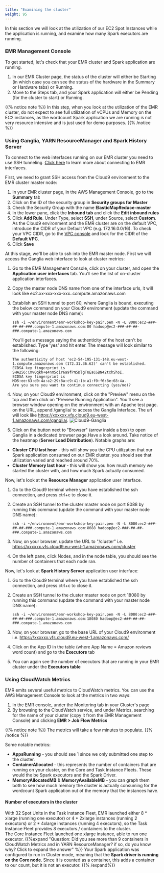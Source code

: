 ```yaml
---
title: "Examining the cluster"
weight: 95
---
```


In this section we will look at the utilization of our EC2 Spot Instances while the application is running, and examine how many Spark executors are running.

### EMR Management Console
To get started, let's check that your EMR cluster and Spark application are running.  
1. In our EMR Cluster page, the status of the cluster will either be Starting (in which case you can see the status of the hardware in the Summary or Hardware tabs) or Running.  
2. Move to the Steps tab, and your Spark application will either be Pending (for the cluster to start) or Running.

{{% notice note %}}
In this step, when you look at the utilization of the EMR cluster, do not expect to see full utilization of vCPUs and Memory on the EC2 instances, as the wordcount Spark application we are running is not very resource intensive and is just used for demo purposes.
{{% /notice %}}

### Using Ganglia, YARN ResourceManager and Spark History Server
To connect to the web interfaces running on our EMR cluster you need to use SSH tunneling. [Click here](https://docs.aws.amazon.com/emr/latest/ManagementGuide/emr-web-interfaces.html) to learn more about connecting to EMR interfaces.  

First, we need to grant SSH access from the Cloud9 environment to the EMR cluster master node:  
1. In your EMR cluster page, in the AWS Management Console, go to the **Summary** tab  
2. Click on the ID of the security group in **Security groups for Master**  
3. Check the Security Group with the name **ElasticMapReduce-master**  
4. In the lower pane, click the **Inbound tab** and click the **Edit inbound rules**  
5. Click **Add Rule**. Under Type, select **SSH**, under Source, select **Custom**. As the Cloud9 environment and the EMR cluster are on the default VPC, introduce the CIDR of your Default VPC (e.g. 172.16.0.0/16). To check your VPC CIDR, go to the [VPC console](https://console.aws.amazon.com/vpc/home?#) and look for the CIDR of the **Default VPC**. 
6. Click **Save**

At this stage, we'll be able to ssh into the EMR master node. First we will access the Ganglia web interface to look at cluster metrics:

1. Go to the EMR Management Console, click on your cluster, and open the **Application user interfaces** tab. You'll see the list of on-cluster application interfaces. 
2. Copy the master node DNS name from one of the interface urls, it will look like ec2.xx-xxx-xxx-xxx.<region>.compute.amazonaws.com
3. Establish an SSH tunnel to port 80, where Ganglia is bound, executing the below command on your Cloud9 environment (update the command with your master node DNS name): 

    ```
    ssh -i ~/environment/emr-workshop-key-pair.pem -N -L 8080:ec2-###-##-##-###.compute-1.amazonaws.com:80 hadoop@ec2-###-##-##-###.compute-1.amazonaws.com
    ```

    You'll get a message saying the authenticity of the host can't be established. Type 'yes' and hit enter. The message will look similar to the following:

    ```
    The authenticity of host 'ec2-54-195-131-148.eu-west-1.compute.amazonaws.com (172.31.36.62)' can't be established.
    ECDSA key fingerprint is SHA256:Cmv0qkh+e4nm5qir6a9fPN5DlgTUEaCGBN42txhShoI.
    ECDSA key fingerprint is MD5:ee:63:d0:4a:a2:29:8a:c9:41:1b:a1:f0:f6:8e:68:4a.
    Are you sure you want to continue connecting (yes/no)? 
    ```
    
4. Now, on your Cloud9 environment, click on the "Preview" menu on the top and then click on "Preview Running Application". You'll see a browser window opening on the environment with an Apache test page. on the URL, append /ganglia/ to access the Ganglia Interface. The url will look like https://xxxxxx.vfs.cloud9.eu-west-1.amazonaws.com/ganglia/. 
![Cloud9-Ganglia](/images/running-emr-spark-apps-on-spot/cloud9-ganglia.png)
5. Click on the button next to "Browser" (arrow inside a box) to open Ganglia in a dedicated browser page.Have a look around. Take notice of the heatmap (**Server Load Distribution**). Notable graphs are:  
* **Cluster CPU last hour** - this will show you the CPU utilization that our Spark application consumed on our EMR cluster. you should see that utilization varied and reached around 70%.  
* **Cluster Memory last hour** - this will show you how much memory we started the cluster with, and how much Spark actually consumed.  

Now, let's look at the **Resource Manager** application user interface. 

1. Go to the Cloud9 terminal where you have established the ssh connection, and press ctrl+c to close it. 
1. Create an SSH tunnel to the cluster master node on port 8088 by running this command (update the command with your master node DNS name):

    ```
    ssh -i ~/environment/emr-workshop-key-pair.pem -N -L 8080:ec2-###-##-##-###.compute-1.amazonaws.com:8088 hadoop@ec2-###-##-##-###.compute-1.amazonaws.com
    ```

1. Now, on your browser, update the URL to "/cluster" i.e. https://xxxxxx.vfs.cloud9.eu-west-1.amazonaws.com/cluster
1. On the left pane, click Nodes, and in the node table, you should see the number of containers that each node ran.

Now, let's look at **Spark History Server** application user interface:

1. Go to the Cloud9 terminal where you have established the ssh connection, and press ctrl+c to close it.
1. Create an SSH tunnel to the cluster master node on port 18080 by running this command (update the command with your master node DNS name):

    ```
    ssh -i ~/environment/emr-workshop-key-pair.pem -N -L 8080:ec2-###-##-##-###.compute-1.amazonaws.com:18080 hadoop@ec2-###-##-##-###.compute-1.amazonaws.com
    ```

1. Now, on your browser, go to the base URL of your Cloud9 environment i.e. https://xxxxxx.vfs.cloud9.eu-west-1.amazonaws.com/
1. Click on the App ID in the table (where App Name = Amazon reviews word count) and go to the **Executors** tab  
1. You can again see the number of executors that are running in your EMR cluster under the **Executors table**


### Using CloudWatch Metrics
EMR emits several useful metrics to CloudWatch metrics. You can use the AWS Management Console to look at the metrics in two ways:  
1. In the EMR console, under the Monitoring tab in your Cluster's page  
2. By browsing to the CloudWatch service, and under Metrics, searching for the name of your cluster (copy it from the EMR Management Console) and clicking **EMR > Job Flow Metrics**

{{% notice note %}}
The metrics will take a few minutes to populate.
{{% /notice %}}

Some notable metrics:  
* **AppsRunning** - you should see 1 since we only submitted one step to the cluster.  
* **ContainerAllocated** - this represents the number of containers that are running on your cluster, on the Core and Task Instance Fleets. These would the be Spark executors and the Spark Driver.  
* **MemoryAllocatedMB** & **MemoryAvailableMB** - you can graph them both to see how much memory the cluster is actually consuming for the wordcount Spark application out of the memory that the instances have.  

#### Number of executors in the cluster
With 32 Spot Units in the Task Instance Fleet, EMR launched either 8 * xlarge (running one executor) or 4 * 2xlarge instances (running 2 executors) or 2 * 4xlarge instances (running 4 executors), so the Task Instance Fleet provides 8 executors / containers to the cluster.  
The Core Instance Fleet launched one xlarge instance, able to run one executor.
{{%expand "Question: Did you see more than 9 containers in CloudWatch Metrics and in YARN ResourceManager? if so, do you know why? Click to expand the answer" %}}
Your Spark application was configured to run in Cluster mode, meaning that the **Spark driver is running on the Core node**. Since it is counted as a container, this adds a container to our count, but it is not an executor.
{{% /expand%}}
